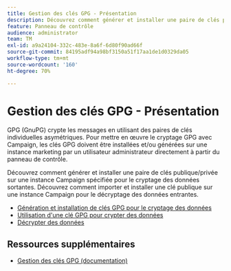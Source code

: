 ```yaml
---
title: Gestion des clés GPG - Présentation
description: Découvrez comment générer et installer une paire de clés publique/privée sur une instance Campaign spécifiée pour le cryptage des données sortantes. Découvrez comment importer et installer une clé publique sur une instance Campaign pour le décryptage des données entrantes.
feature: Panneau de contrôle
audience: administrator
team: TM
exl-id: a9a24104-332c-483e-8a6f-6d80f90ad66f
source-git-commit: 84195adf94a98bf3150a51f17aa1de1d0329da05
workflow-type: tm+mt
source-wordcount: '160'
ht-degree: 70%

---
```


# Gestion des clés GPG - Présentation

GPG (GnuPG) crypte les messages en utilisant des paires de clés individuelles asymétriques. Pour mettre en œuvre le cryptage GPG avec Campaign, les clés GPG doivent être installées et/ou générées sur une instance marketing par un utilisateur administrateur directement à partir du panneau de contrôle.

Découvrez comment générer et installer une paire de clés publique/privée sur une instance Campaign spécifiée pour le cryptage des données sortantes. Découvrez comment importer et installer une clé publique sur une instance Campaign pour le décryptage des données entrantes.

* [Génération et installation de clés GPG pour le cryptage des données](./generating-and-installing-gpg-keys-for-data-encryption.md)
* [Utilisation d&#39;une clé GPG pour crypter des données](./using-a-gpg-key-to-encrypt-data.md)
* [Décrypter des données](./decrypting-data.md)

## Ressources supplémentaires

* [Gestion des clés GPG (documentation)](https://experienceleague.adobe.com/docs/control-panel/using/instances-settings/gpg-keys-management.html?lang=fr)

